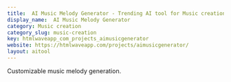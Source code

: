 ```yaml
---
title:  AI Music Melody Generator - Trending AI tool for Music creation and best alternatives
display_name:  AI Music Melody Generator
category: Music creation
category_slug: music-creation
key: htmlwaveapp_com_projects_aimusicgenerator
website: https://htmlwaveapp.com/projects/aimusicgenerator/
layout: aitool
---
```


Customizable music melody generation.
